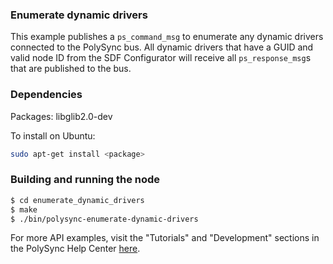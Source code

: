 ### Enumerate dynamic drivers

This example publishes a `ps_command_msg` to enumerate any dynamic drivers connected to the
PolySync bus.  All dynamic drivers that have a GUID and valid node ID from the SDF Configurator will receive all `ps_response_msg`s that are published to the bus.

### Dependencies

Packages: libglib2.0-dev

To install on Ubuntu: 

```bash
sudo apt-get install <package>
```

### Building and running the node

```bash
$ cd enumerate_dynamic_drivers
$ make
$ ./bin/polysync-enumerate-dynamic-drivers
```

For more API examples, visit the "Tutorials" and "Development" sections in the PolySync Help Center [here](https://help.polysync.io/articles/).
